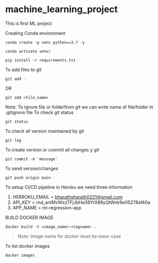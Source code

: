 # machine_learning_project
This is first ML project








Creating Conda environment
```
conda create -p venv python==3.7 -y
```

```
conda activate venv/
```

```
pip install -r requirements.txt
```
To add files to git
```
git add .
```
OR 
```
git add <file_name>
```

Note: To ignore file or folderfrom git we can write name of file/folder in .gitignore file
To check git status
```
git status
```

To check all version maintained by git 
```
git log
```

To create version or commit all changes  y git
```
git commit -m 'message'
```

To send version/changes
```
git push origin main
```
To setup CI/CD pipeline in Heroku we need three information
1. HERROKU_EMAIL = bharathsharath0221@gmail.com
2. API_KEY = rnd_anlMvWxzTFjJbHa38YtX88yQtWnk9e05278af40a
3. APP_NAME = ml-regression-app

BUILD DOCKER IMAGE
```
docker build -t <image_name>:<tagname> .
```
> Note: Image name for docker must be lower case

To list docker images
```
docker images
```
